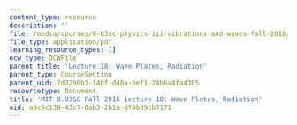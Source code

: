 ```yaml
---
content_type: resource
description: ''
file: /media/courses/8-03sc-physics-iii-vibrations-and-waves-fall-2016/a8c9c13943c70ab32b1adf0bd9cb7171_MIT8_03SCF16_Lec18.pdf
file_type: application/pdf
learning_resource_types: []
ocw_type: OCWFile
parent_title: 'Lecture 18: Wave Plates, Radiation'
parent_type: CourseSection
parent_uid: 7d3296b3-f48f-d48a-bef1-24b6a4fa4305
resourcetype: Document
title: 'MIT 8.03SC Fall 2016 Lecture 18: Wave Plates, Radiation'
uid: a8c9c139-43c7-0ab3-2b1a-df0bd9cb7171
---
```


